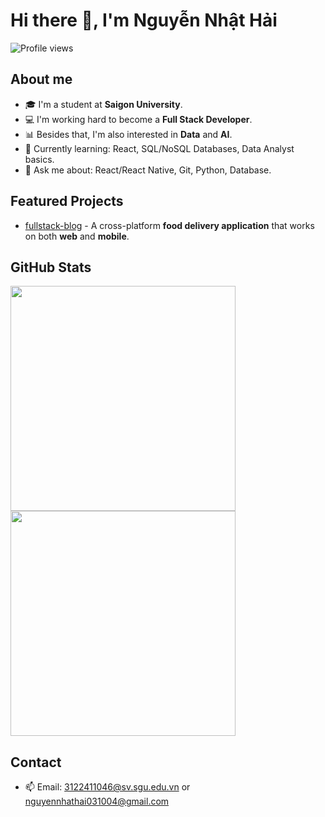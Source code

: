 # Hi there 👋, I'm Nguyễn Nhật Hải

![Profile views](https://komarev.com/ghpvc/?username=HaiSGU&color=0e75b6)

## About me
- 🎓 I'm a student at **Saigon University**.  
- 💻 I'm working hard to become a **Full Stack Developer**.  
- 📊 Besides that, I'm also interested in **Data** and **AI**.  
- 🌱 Currently learning: React, SQL/NoSQL Databases, Data Analyst basics.  
- 💬 Ask me about: React/React Native, Git, Python, Database.  

## Featured Projects
- [fullstack-blog](https://github.com/HaiSGU/React-Project) - A cross-platform **food delivery application** that works on both **web** and **mobile**.  
 

## GitHub Stats
<p float="left">
  <img src="https://github-readme-stats.vercel.app/api?username=HaiSGU&show_icons=true&theme=dark" width="360" />
  <img src="https://github-readme-stats.vercel.app/api/top-langs/?username=HaiSGU&layout=compact&theme=dark" width="360" />
</p>

## Contact
- 📫 Email: 3122411046@sv.sgu.edu.vn
        or  nguyennhathai031004@gmail.com  
